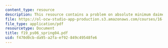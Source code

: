 ```yaml
---
content_type: resource
description: This resource contains a problem on absolute minimum daimeter.
file: https://ol-ocw-studio-app-production.s3.amazonaws.com/courses/16-01-unified-engineering-i-ii-iii-iv-fall-2005-spring-2006/f470d0cbda95a2faef92849c49548fe6_f19_ps06_spring04.pdf
file_type: application/pdf
resourcetype: Document
title: f19_ps06_spring04.pdf
uid: f470d0cb-da95-a2fa-ef92-849c49548fe6
---
```

